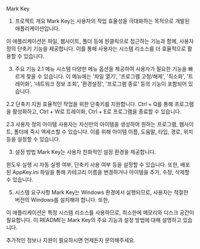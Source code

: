 Mark Key
1. 프로젝트 개요
Mark Key는 사용자의 작업 효율성을 극대화하는 목적으로 개발된 애플리케이션입니다.

이 애플리케이션은 파일, 웹사이트, 폴더 등에 원클릭으로 접근하는 기능과 함께, 사용자 정의 단축키 기능을 제공합니다. 
이를 통해 사용자는 시스템 리소스를 더 효율적으로 활용할 수 있습니다.

3. 주요 기능
2.1 메뉴 시스템
다양한 메뉴 옵션을 제공하여 사용자가 필요한 기능을 빠르게 찾을 수 있습니다.
이 메뉴에는 '파일 열기', '프로그램 고정/해제', '최소화', '트레이화', '네트워크 정보 조회', '환경설정', '프로그램 종료' 등의 기능이 포함되어 있습니다.

2.2 단축키 지원
효율적인 작업을 위한 단축키를 지원합니다. 
Ctrl + Q를 통해 프로그램을 활성화하고, Ctrl + W로 트레이화, Ctrl + E로 프로그램을 종료할 수 있습니다.

2.3 사용자 정의 아이템
사용자는 자신만의 아이템을 생성하여 원하는 프로그램, 웹사이트, 폴더에 즉시 액세스할 수 있습니다. 
이를 위해 아이템 이름, 도움말, 타입, 경로, 위치 등을 설정할 수 있습니다.

3. 설정 방법
Mark Key는 사용자 친화적인 설정 환경을 제공합니다.

윈도우 실행 시 자동 실행 여부, 단축키 사용 여부 등을 설정할 수 있습니다. 
또한, 배포된 AppKey.ini 파일을 통해 카테고리 이름을 변경하거나 아이템을 추가, 수정, 삭제할 수 있습니다.

5. 시스템 요구사항
Mark Key는 Windows 환경에서 실행되므로, 사용자는 적절한 버전의 Windows를 설치해야 합니다. 또한,

이 애플리케이션은 특정 시스템 리소스를 사용하므로, 최소한에 메모리와 디스크 공간이 필요합니다.
이 README는 Mark Key의 주요 기능과 설정 방법에 대해 설명하고 있습니다. 

추가적인 정보나 지원이 필요하시면 언제든지 문의해주세요.


